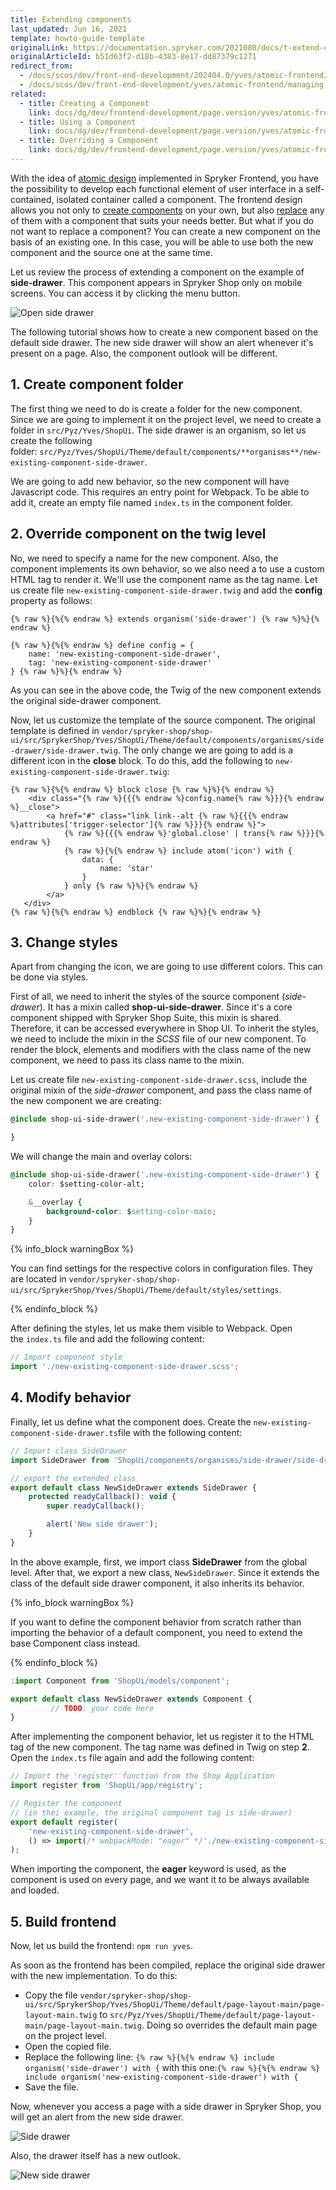 ```yaml
---
title: Extending components
last_updated: Jun 16, 2021
template: howto-guide-template
originalLink: https://documentation.spryker.com/2021080/docs/t-extend-component
originalArticleId: b51d63f2-d18b-4383-8e17-dd87379c1271
redirect_from:
  - /docs/scos/dev/front-end-development/202404.0/yves/atomic-frontend/managing-the-components/extending-a-component.html
  - /docs/scos/dev/front-end-development/yves/atomic-frontend/managing-the-components/extending-a-component.html
related:
  - title: Creating a Component
    link: docs/dg/dev/frontend-development/page.version/yves/atomic-frontend/managing-components/creating-components.html
  - title: Using a Component
    link: docs/dg/dev/frontend-development/page.version/yves/atomic-frontend/managing-components/using-components.html
  - title: Overriding a Component
    link: docs/dg/dev/frontend-development/page.version/yves/atomic-frontend/managing-components/overriding-components.html
---
```


With the idea of [atomic design](/docs/dg/dev/frontend-development/{{page.version}}/yves/atomic-frontend/atomic-frontend.html) implemented in Spryker Frontend, you have the possibility to develop each functional element of user interface in a self-contained, isolated container called a component. The frontend design allows you not only to [create components](/docs/dg/dev/frontend-development/{{page.version}}/yves/atomic-frontend/managing-components/creating-components.html) on your own, but also [replace](/docs/dg/dev/frontend-development/{{page.version}}/yves/atomic-frontend/managing-components/extending-components.html) any of them with a component that suits your needs better. But what if you do not want to replace a component? You can create a new component on the basis of an existing one. In this case, you will be able to use both the new component and the source one at the same time.

Let us review the process of extending a component on the example of **side-drawer**. This component appears in Spryker Shop only on mobile screens. You can access it by clicking the menu button.

![Open side drawer](https://spryker.s3.eu-central-1.amazonaws.com/docs/Tutorials/Introduction/Customize+Frontend/open-side-drawer.png)

The following tutorial shows how to create a new component based on the default side drawer. The new side drawer will show an alert whenever it's present on a page. Also, the component outlook will be different.

## 1. Create component folder

The first thing we need to do is create a folder for the new component. Since we are going to implement it on the project level, we need to create a folder in `src/Pyz/Yves/ShopUi`. The side drawer is an organism, so let us create the following folder: `src/Pyz/Yves/ShopUi/Theme/default/components/**organisms**/new-existing-component-side-drawer`.

We are going to add new behavior, so the new component will have Javascript code. This requires an entry point for Webpack. To be able to add it, create an empty file named `index.ts` in the component folder.

## 2. Override component on the twig level

No, we need to specify a name for the new component. Also, the component implements its own behavior, so we also need a to use a custom HTML tag to render it. We'll use the component name as the tag name. Let us create file `new-existing-component-side-drawer.twig` and add the **config** property as follows:

```twig
{% raw %}{%{% endraw %} extends organism('side-drawer') {% raw %}%}{% endraw %}

{% raw %}{%{% endraw %} define config = {
    name: 'new-existing-component-side-drawer',
    tag: 'new-existing-component-side-drawer'
} {% raw %}%}{% endraw %}
```

As you can see in the above code, the Twig of the new component extends the original side-drawer component.

Now, let us customize the template of the source component. The original template is defined in `vendor/spryker-shop/shop-ui/src/SprykerShop/Yves/ShopUi/Theme/default/components/organisms/side-drawer/side-drawer.twig`. The only change we are going to add is a different icon in the **close** block. To do this, add the following to `new-existing-component-side-drawer.twig`:

```twig
{% raw %}{%{% endraw %} block close {% raw %}%}{% endraw %}
    <div class="{% raw %}{{{% endraw %}config.name{% raw %}}}{% endraw %}__close">
        <a href="#" class="link link--alt {% raw %}{{{% endraw %}attributes['trigger-selector']{% raw %}}}{% endraw %}">
            {% raw %}{{{% endraw %}'global.close' | trans{% raw %}}}{% endraw %}
            {% raw %}{%{% endraw %} include atom('icon') with {
                data: {
                    name: 'star'
                }
            } only {% raw %}%}{% endraw %}
        </a>
   </div>
{% raw %}{%{% endraw %} endblock {% raw %}%}{% endraw %}
```

## 3. Change styles

Apart from changing the icon, we are going to use different colors. This can be done via styles.

First of all, we need to inherit the styles of the source component (*side-drawer*). It has a mixin called **shop-ui-side-drawer**. Since it's a core component shipped with Spryker Shop Suite, this mixin is shared. Therefore, it can be accessed everywhere in Shop UI. To inherit the styles, we need to include the mixin in the *SCSS* file of our new component. To render the block, elements and modifiers with the class name of the new component, we need to pass its class name to the mixin.

Let us create file `new-existing-component-side-drawer.scss`, include the original mixin of the *side-drawer* component, and pass the class name of the new component we are creating:

```css
@include shop-ui-side-drawer('.new-existing-component-side-drawer') {

}
```

We will change the main and overlay colors:

```css
@include shop-ui-side-drawer('.new-existing-component-side-drawer') {
    color: $setting-color-alt;

    &__overlay {
        background-color: $setting-color-main;
    }
}
```

{% info_block warningBox %}

You can find settings for the respective colors in configuration files. They are located in `vendor/spryker-shop/shop-ui/src/SprykerShop/Yves/ShopUi/Theme/default/styles/settings`.

{% endinfo_block %}

After defining the styles, let us make them visible to Webpack. Open the `index.ts` file and add the following content:

```js
// Import component style
import './new-existing-component-side-drawer.scss';
```

## 4. Modify behavior

Finally, let us define what the component does. Create the `new-existing-component-side-drawer.ts`file with the following content:

```js
// Import class SideDrawer
import SideDrawer from 'ShopUi/components/organisms/side-drawer/side-drawer';

// export the extended class
export default class NewSideDrawer extends SideDrawer {
    protected readyCallback(): void {
        super.readyCallback();

        alert('New side drawer');
    }
}
```

In the above example, first, we import class **SideDrawer** from the global level. After that, we export a new class, `NewSideDrawer`. Since it extends the class of the default side drawer component, it also inherits its behavior.

{% info_block warningBox %}

If you want to define the component behavior from scratch rather than importing the behavior of a default component, you need to extend the base Component class instead.

{% endinfo_block %}

```js
:import Component from 'ShopUi/models/component';

export default class NewSideDrawer extends Component {
         // TODO: your code here
}
```

After implementing the component behavior, let us register it to the HTML tag of the new component. The tag name was defined in Twig on step **2**. Open the `index.ts` file again and add the following content:

```js
// Import the 'register' function from the Shop Application
import register from 'ShopUi/app/registry';

// Register the component
// (in thei example, the original component tag is side-drawer)
export default register(
    'new-existing-component-side-drawer',
    () => import(/* webpackMode: "eager" */'./new-existing-component-side-drawer')
);
```

When importing the component, the **eager** keyword is used, as the component is used on every page, and we want it to be always available and loaded.

## 5. Build frontend

Now, let us build the frontend: `npm run yves`.

As soon as the frontend has been compiled, replace the original side drawer with the new implementation. To do this:

- Copy the file `vendor/spryker-shop/shop-ui/src/SprykerShop/Yves/ShopUi/Theme/default/page-layout-main/page-layout-main.twig` to `src/Pyz/Yves/ShopUi/Theme/default/page-layout-main/page-layout-main.twig`. Doing so overrides the default main page on the project level.
- Open the copied file.
- Replace the following line: `{% raw %}{%{% endraw %} include organism('side-drawer') with {` with this one:`{% raw %}{%{% endraw %} include organism('new-existing-component-side-drawer') with {`
- Save the file.

Now, whenever you access a page with a side drawer in Spryker Shop, you will get an alert from the new side drawer.

![Side drawer](https://spryker.s3.eu-central-1.amazonaws.com/docs/Tutorials/Introduction/Customize+Frontend/side-drawer-notification.png)

Also, the drawer itself has a new outlook.

![New side drawer](https://spryker.s3.eu-central-1.amazonaws.com/docs/Tutorials/Introduction/Customize+Frontend/new-side-drawer.png)
